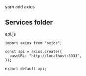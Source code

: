 ##

yarn add axios

## Services folder

api.js
```
import axios from "axios";

const api = axios.create({
  baseURL: "http://localhost:3333",
});

export default api;
```


